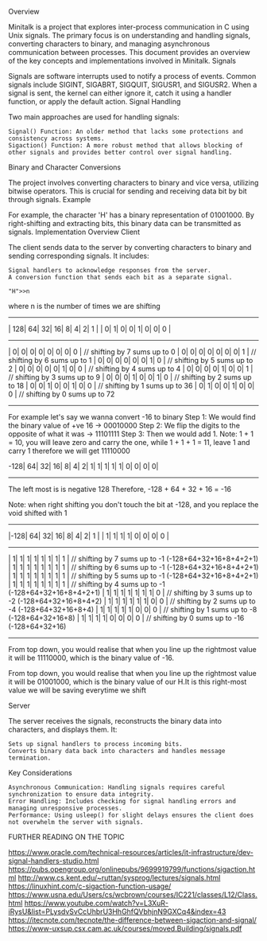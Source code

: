 Overview

Minitalk is a project that explores inter-process communication in C using Unix signals. The primary focus is on understanding and handling signals, converting characters to binary, and managing asynchronous communication between processes. This document provides an overview of the key concepts and implementations involved in Minitalk.
Signals

Signals are software interrupts used to notify a process of events. Common signals include SIGINT, SIGABRT, SIGQUIT, SIGUSR1, and SIGUSR2. When a signal is sent, the kernel can either ignore it, catch it using a handler function, or apply the default action.
Signal Handling

Two main approaches are used for handling signals:

    Signal() Function: An older method that lacks some protections and consistency across systems.
    Sigaction() Function: A more robust method that allows blocking of other signals and provides better control over signal handling.

Binary and Character Conversions

The project involves converting characters to binary and vice versa, utilizing bitwise operators. This is crucial for sending and receiving data bit by bit through signals.
Example

For example, the character 'H' has a binary representation of 01001000. By right-shifting and extracting bits, this binary data can be transmitted as signals.
Implementation Overview
Client

The client sends data to the server by converting characters to binary and sending corresponding signals. It includes:

    Signal handlers to acknowledge responses from the server.
    A conversion function that sends each bit as a separate signal.

    "H">>n
where n is the number of times we are shifting

***********************************
| 128| 64| 32| 16|  8|  4|  2|  1 |
|   0|  1|  0|  0|  1|  0|  0|  0 |
***********************************
|   0|  0|  0|  0|  0|  0|  0|  0 |  // shifting by 7 sums up to 0
|   0|  0|  0|  0|  0|  0|  0|  1 |  // shifting by 6 sums up to 1
|   0|  0|  0|  0|  0|  0|  1|  0 |  // shifting by 5 sums up to 2
|   0|  0|  0|  0|  0|  1|  0|  0 |  // shifting by 4 sums up to 4
|   0|  0|  0|  0|  1|  0|  0|  1 |  // shifting by 3 sums up to 9
|   0|  0|  0|  1|  0|  0|  1|  0 |  // shifting by 2 sums up to 18
|   0|  0|  1|  0|  0|  1|  0|  0 |  // shifting by 1 sums up to 36
|   0|  1|  0|  0|  1|  0|  0|  0 |  // shifting by 0 sums up to 72
***********************************

For example let's say we wanna convert -16 to binary
Step 1: We would find the binary value of +ve 16 -> 00010000
Step 2: We flip the digits to the opposite of what it was -> 11101111
Step 3: Then we would add 1. Note: 1 + 1 = 10, you will leave zero 
        and carry the one, while 1 + 1 + 1 = 11, leave 1 and carry 1
        therefore we will get 11110000

-128| 64| 32| 16|  8|  4|  2|  1|
   1|  1|  1|  1|  0|  0|  0|  0|
*********************************
The left most is is negative 128
Therefore, -128 + 64 + 32 + 16 = -16

Note: when right shifting you don't touch the bit at -128, and
you replace the void shifted with 1

***********************************
|-128| 64| 32| 16|  8|  4|  2|  1 |
|   1|  1|  1|  1|  0|  0|  0|  0 |
***********************************
|   1|  1|  1|  1|  1|  1|  1|  1 |  // shifting by 7 sums up to -1  (-128+64+32+16+8+4+2+1)
|   1|  1|  1|  1|  1|  1|  1|  1 |  // shifting by 6 sums up to -1  (-128+64+32+16+8+4+2+1)
|   1|  1|  1|  1|  1|  1|  1|  1 |  // shifting by 5 sums up to -1  (-128+64+32+16+8+4+2+1)
|   1|  1|  1|  1|  1|  1|  1|  1 |  // shifting by 4 sums up to -1  (-128+64+32+16+8+4+2+1)
|   1|  1|  1|  1|  1|  1|  1|  0 |  // shifting by 3 sums up to -2  (-128+64+32+16+8+4+2)
|   1|  1|  1|  1|  1|  1|  0|  0 |  // shifting by 2 sums up to -4  (-128+64+32+16+8+4)
|   1|  1|  1|  1|  1|  0|  0|  0 |  // shifting by 1 sums up to -8  (-128+64+32+16+8)
|   1|  1|  1|  1|  0|  0|  0|  0 |  // shifting by 0 sums up to -16 (-128+64+32+16)
***********************************

From top down, you would realise that when you line up the rightmost value
it will be 11110000, which is the binary value of -16.

From top down, you would realise that when you line up the rightmost value
it will be 01001000, which is the binary value of our H.It is this right-most 
value we will be saving everytime we shift

Server

The server receives the signals, reconstructs the binary data into characters, and displays them. It:

    Sets up signal handlers to process incoming bits.
    Converts binary data back into characters and handles message termination.

Key Considerations

    Asynchronous Communication: Handling signals requires careful synchronization to ensure data integrity.
    Error Handling: Includes checking for signal handling errors and managing unresponsive processes.
    Performance: Using usleep() for slight delays ensures the client does not overwhelm the server with signals.

FURTHER READING ON THE TOPIC

https://www.oracle.com/technical-resources/articles/it-infrastructure/dev-signal-handlers-studio.html
https://pubs.opengroup.org/onlinepubs/9699919799/functions/sigaction.html
http://www.cs.kent.edu/~ruttan/sysprog/lectures/signals.html
https://linuxhint.com/c-sigaction-function-usage/
https://www.usna.edu/Users/cs/wcbrown/courses/IC221/classes/L12/Class.html
https://www.youtube.com/watch?v=L3XuR-iRysU&list=PLysdvSvCcUhbrU3HhGhfQVbhjnN9GXCq4&index=43
https://itecnote.com/tecnote/the-difference-between-sigaction-and-signal/
https://www-uxsup.csx.cam.ac.uk/courses/moved.Building/signals.pdf
